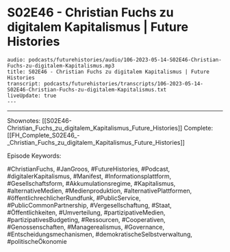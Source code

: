 # S02E46 - Christian Fuchs zu digitalem Kapitalismus | Future Histories

```audio-note
audio: podcasts/futurehistories/audio/106-2023-05-14-S02E46-Christian-Fuchs-zu-digitalem-Kapitalismus.mp3
title: S02E46 - Christian Fuchs zu digitalem Kapitalismus | Future Histories
transcript: podcasts/futurehistories/transcripts/106-2023-05-14-S02E46-Christian-Fuchs-zu-digitalem-Kapitalismus.txt
liveUpdate: true
---

```
---

Shownotes: [[S02E46-Christian_Fuchs_zu_digitalem_Kapitalismus_Future_Histories]]
Complete: [[FH_Complete_S02E46_-_Christian_Fuchs_zu_digitalem_Kapitalismus_Future_Histories]]

Episode Keywords:

#ChristianFuchs, #JanGroos, #FutureHistories, #Podcast, #digitalerKapitalismus, #Manifest, #Informationsplattform, #Gesellschaftsform, #Akkumulationsregime, #Kapitalismus, #alternativeMedien, #Medienproduktion, #alternativePlattformen, #öffentlichrechlicherRundfunk, #PublicService, #PublicCommonPartnership, #Vergesellschaftung, #Staat, #Öffentlichkeiten, #Umverteilung, #partizipativeMedien, #partizipativesBudgeting, #Ressourcen, #Cooperativen, #Genossenschaften, #Managerealismus, #Governance, #Entscheidungsmechanismen, #demokratischeSelbstverwaltung, #politischeÖkonomie
